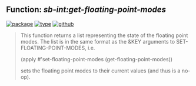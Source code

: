 ## Function: ***sb-int:get-floating-point-modes***
[![package](https://img.shields.io/badge/Package-SB--INT-5f9ea0.svg?style=social&colorA=999999)](../) [![type](https://img.shields.io/badge/Type-Function-5f9ea0.svg?style=social&colorA=999999)](../#function) [![github](https://img.shields.io/badge/GitHub-View_the_source-5f9ea0.svg?style=social&colorA=999999&logo=github)](https://github.com/sbcl/sbcl/blob/master/src/code/float-trap.lisp/) 

> This function returns a list representing the state of the floating
> point modes. The list is in the same format as the &KEY arguments to
> SET-FLOATING-POINT-MODES, i.e.
> 
> (apply #'set-floating-point-modes (get-floating-point-modes))
> 
> sets the floating point modes to their current values (and thus is a no-op).

